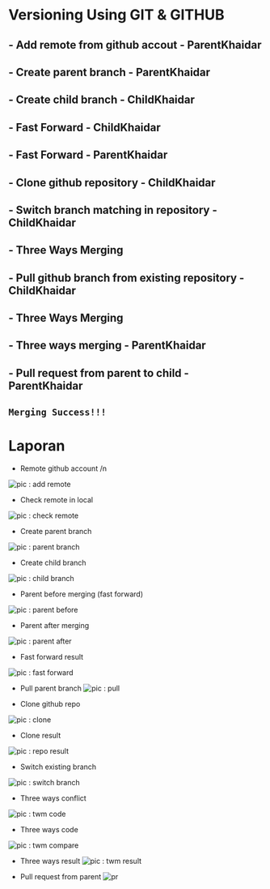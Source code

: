 # Versioning Using GIT & GITHUB

## - Add remote from github accout - ParentKhaidar

## - Create parent branch - ParentKhaidar

## - Create child branch - ChildKhaidar

## - Fast Forward - ChildKhaidar

## - Fast Forward - ParentKhaidar

## - Clone github repository - ChildKhaidar

## - Switch branch matching in repository - ChildKhaidar

## - Three Ways Merging

## - Pull github branch from existing repository - ChildKhaidar

## - Three Ways Merging


## - Three ways merging - ParentKhaidar

## - Pull request from parent to child - ParentKhaidar

## `Merging Success!!!`

# **Laporan**

* Remote github account /n

![pic : add remote](img/add_remote.png)

* Check remote in local

![pic : check remote](img/check_remote.png)

* Create parent branch

![pic : parent branch](img/create_parent_branch.png)

* Create child branch

![pic : child branch](img/create_child_branch.png)

* Parent before merging (fast forward)

![pic : parent before](img/parent_commit.png)

* Parent after merging

![pic : parent after](img/fast_forward_result.png)

* Fast forward result

![pic : fast forward](img/fast_forward.png)

* Pull parent branch
![pic : pull](img/git_pull.png)

* Clone github repo

![pic : clone](img/clone_repo.png)

* Clone result

![pic : repo result](img/clone_result.png)

* Switch existing branch

![pic : switch branch](img/switch.png)

* Three ways conflict

![pic : twm code](img/three_ways_merge_conflict.png)

* Three ways code

![pic : twm compare](img/before_three_ways_merging.png)

* Three ways result
![pic : twm result](img/three_ways_resul_git.png)

* Pull request from parent
![pr](img/pr.png)